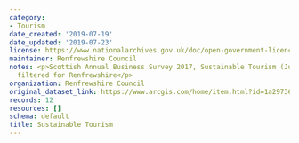 ```yaml
---
category:
- Tourism
date_created: '2019-07-19'
date_updated: '2019-07-23'
license: https://www.nationalarchives.gov.uk/doc/open-government-licence/version/3/
maintainer: Renfrewshire Council
notes: <p>Scottish Annual Business Survey 2017, Sustainable Tourism (June 2019 release)-
  filtered for Renfrewshire</p>
organization: Renfrewshire Council
original_dataset_link: https://www.arcgis.com/home/item.html?id=1a29736b06fd42339bb3e9bac85d0bf3
records: 12
resources: []
schema: default
title: Sustainable Tourism
---
```

